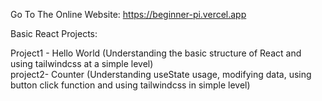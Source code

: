 Go To The Online Website: https://beginner-pi.vercel.app

Basic React Projects:

Project1 - Hello World (Understanding the basic structure of React and using tailwindcss at a simple level)<br/>
project2- Counter (Understanding useState usage, modifying data, using button click function and using tailwindcss in simple level)</br>
